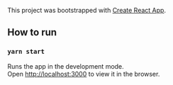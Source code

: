 This project was bootstrapped with [Create React App](https://github.com/facebook/create-react-app).

## How to run
### `yarn start`

Runs the app in the development mode.<br />
Open [http://localhost:3000](http://localhost:3000) to view it in the browser.


